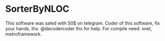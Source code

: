 # SorterByNLOC

This software was saled with 50$ on telegram. Coder of this software, fix your hands, thx.
@decodercoder thx for help.
For compile need: xnet, metroframework.
